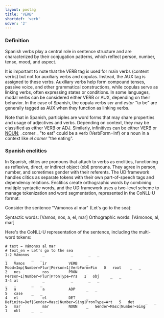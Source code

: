 ```yaml
---
layout: postag
title: 'VERB'
shortdef: 'verb'
udver: '2'
---
```


### Definition

Spanish verbs play a central role in sentence structure and are characterized by their conjugation patterns, which reflect person, number, tense, mood, and aspect.

It is important to note that the VERB tag is used for main verbs (content verbs) but not for auxiliary verbs and copulas. Instead, the AUX tag is assigned to these verbs. Auxiliary verbs help form compound tenses, passive voice, and other grammatical constructions, while copulas serve as linking verbs, often expressing states or conditions. In some languages, modal verbs can be considered either VERB or AUX, depending on their behavior. In the case of Spanish, the copula verbs _ser_ and _estar_ "to be" are generally tagged as AUX when they function as linking verbs.

Note that in Spanish, participles are word forms that may share properties and usage of adjectives and verbs. Depending on context, they may be classified as either VERB or [ADJ](). Similarly, infinitives  can be either VERB or [NOUN](); _comer _ "to eat" could be a verb (VerbForm=Inf) or a noun in a context like _el comer_ "the eating".

### Spanish enclitics

In Spanish, clitics are pronouns that attach to verbs as enclitics, functioning as reflexive, direct, or indirect object (obl) pronouns. They agree in person, number, and sometimes gender with their referents. The UD framework handles clitics as separate tokens with their own part-of-speech tags and dependency relations. Enclitics create orthographic words by combining multiple syntactic words, and the UD framework uses a two-level scheme to manage tokenization and word segmentation, represented in the CoNLL-U format:

Consider the sentence "Vámonos al mar" (Let's go to the sea):

Syntactic words: [Vamos, nos, a, el, mar]
Orthographic words: [Vámonos, al, mar]

Here's the CoNLL-U representation of the sentence, including the multi-word tokens:

~~~conllu
# text = Vámonos al mar
# text_en = Let's go to the sea
1-2 Vámonos      _            _       _   _                                      _   _       _   _
1   Vamos        ir          VERB    _   Mood=Imp|Number=Plur|Person=1|VerbForm=Fin   0   root    _   _
2   nos          nos         PRON    _   Person=1|Number=Plur|PronType=Prs   1   obj     _   _
3-4 al           _            _       _   _                                      _   _       _   _
3   a            a           ADP     _   _                                      5   case    _   _
4   el           el          DET     _   Definite=Def|Gender=Masc|Number=Sing|PronType=Art   5   det     _   _
5   mar          mar         NOUN    _   Gender=Masc|Number=Sing                   1   obl     _   _
~~~